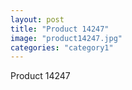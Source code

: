 ```yaml
---
layout: post
title: "Product 14247"
image: "product14247.jpg"
categories: "category1"
---
```

Product 14247
